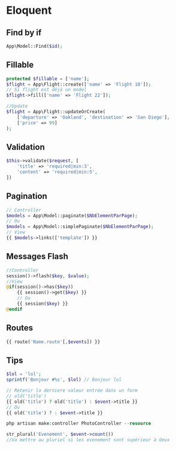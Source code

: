# Eloquent

## Find by if

```php
App\Model::Find($id);
```

## Fillable

```php
protected $fillable = ['name'];
$flight = App\Flight::create(['name' => 'Flight 10']);
// Si flight est déjà un model
$flight->fill(['name' => 'Flight 22']);

//Update
$flight = App\Flight::updateOrCreate(
    ['departure' => 'Oakland', 'destination' => 'San Diego'],
    ['price' => 99]
);
```

## Validation

```php
$this->validate($request, [
    'title' => 'required|min:3',
    'content' => 'required|min:5',
])
```

## Pagination

```php
// Controller
$models = App\Model::paginate($NbElementParPage);
// Ou
$models = App\Model::simplePaginate($NbElementParPage);
// View
{{ $models->links(['template']) }}
```

## Messages Flash

```php
//Controller
session()->flash($key, $value);
//View
@if(session()->has($key))
    {{ session()->get($key) }} 
    // Ou 
    {{ session($key) }}
@endif
```

## Routes

```php
{{ route('Name.route'[,$events]) }}
```

## Tips

```php
$lol = 'lol';
sprintf('Bonjour #%s', $lol) // Bonjour lol
```

```php
// Retenir la derniere valeur entrée dans un form
// old('title')
{{ old('title') ? old('title') : $event->title }}
// Ou
{{ old('title') ? : $event->title }}
```

```php
php artisan make:controller PhotoController --resource
```

```php
str_plural('Evenement', $event->count())
//Va mettre au pluriel si les evenement sont supérieur à deux
```
